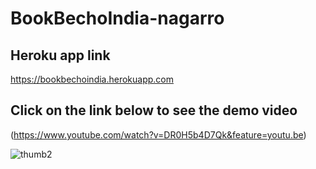# BookBechoIndia-nagarro

## Heroku app link

https://bookbechoindia.herokuapp.com 

## Click on the link below to see the demo video  

(https://www.youtube.com/watch?v=DR0H5b4D7Qk&feature=youtu.be)

![thumb2](https://user-images.githubusercontent.com/17654427/42435292-ab6d97e6-8373-11e8-97f6-ce3430efa0cc.png)

